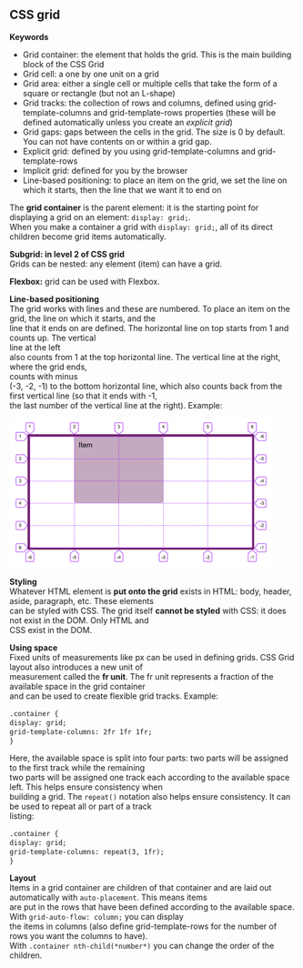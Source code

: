 ## CSS grid

**Keywords**  
* Grid container: the element that holds the grid. This is the main building block of the CSS Grid
* Grid cell: a one by one unit on a grid
* Grid area: either a single cell or multiple cells that take the form of a square or rectangle (but not an L-shape)
* Grid tracks: the collection of rows and columns, defined using grid-template-columns and grid-template-rows properties (these will be defined automatically unless you create an *explicit grid*)
* Grid gaps: gaps between the cells in the grid. The size is 0 by default. You can not have contents on or within a grid gap.
* Explicit grid: defined by you using grid-template-columns and grid-template-rows
* Implicit grid: defined for you by the browser
* Line-based positioning: to place an item on the grid, we set the line on which it starts, then the line that we want it to end on

The **grid container** is the parent element: it is the starting point for displaying a grid on an element: `display: grid;`.  
When you make a container a grid with `display: grid;`, all of its direct children become grid items automatically.  

**Subgrid: in level 2 of CSS grid**  
Grids can be nested: any element (item) can have a grid.  

**Flexbox:** grid can be used with Flexbox.  

**Line-based positioning**  
The grid works with lines and these are numbered. To place an item on the grid, the line on which it starts, and the  
line that it ends on are defined. The horizontal line on top starts from 1 and counts up. The vertical  
line at the left  
also counts from 1 at the top horizontal line. The vertical line at the right, where the grid ends,  
counts with minus  
(-3, -2, -1) to the bottom horizontal line, which also counts back from the first vertical line (so that it ends with -1,  
the last number of the vertical line at the right). Example:  
 
![Gridlines](/wiki-images/gridExample.png)

**Styling**  
Whatever HTML element is **put onto the grid** exists in HTML: body, header, aside, paragraph, etc. These elements  
can be styled with CSS. The grid itself **cannot be styled** with CSS: it does not exist in the DOM. Only HTML and  
CSS exist in the DOM.



**Using space**  
Fixed units of measurements like px can be used in defining grids. CSS Grid layout also introduces a new unit of  
measurement called the **fr unit**. The fr unit represents a fraction of the available space in the grid container  
and can be used to create flexible grid tracks. Example:  
```
.container {
display: grid;
grid-template-columns: 2fr 1fr 1fr;
}
```  

Here, the available space is split into four parts: two parts will be assigned to the first track while the remaining  
two parts will be assigned one track each according to the available space left. This helps ensure consistency when  
building a grid. The `repeat()` notation also helps ensure consistency. It can be used to repeat all or part of a track  
listing:  
```
.container {
display: grid;
grid-template-columns: repeat(3, 1fr);
}
```

**Layout**  
Items in a grid container are children of that container and are laid out automatically with `auto-placement`. This means items  
are put in the rows that have been defined according to the available space. With `grid-auto-flow: column;` you can display  
the items in columns (also define grid-template-rows for the number of rows you want the columns to have).  
With `.container nth-child(*number*)` you can change the order of the children.  
